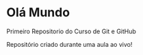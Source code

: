 # Olá Mundo 
 Primeiro Repositorio do Curso de Git e GitHub

 Repositório criado durante uma aula ao vivo!
